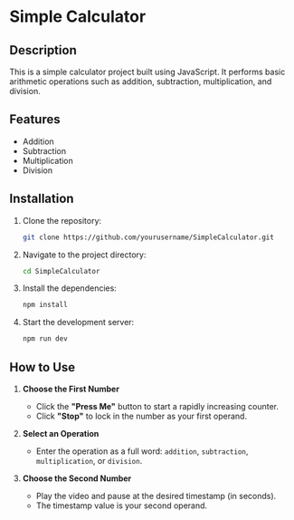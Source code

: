 # Simple Calculator

## Description
This is a simple calculator project built using JavaScript. It performs basic arithmetic operations such as addition, subtraction, multiplication, and division.

## Features
- Addition
- Subtraction
- Multiplication
- Division

## Installation
1. Clone the repository:
    ```sh
    git clone https://github.com/yourusername/SimpleCalculator.git
    ```
2. Navigate to the project directory:
    ```sh
    cd SimpleCalculator
    ```
3. Install the dependencies:
    ```sh
    npm install
    ```
4. Start the development server:
    ```sh
    npm run dev
    ```

## How to Use  

1. **Choose the First Number**  
   - Click the **"Press Me"** button to start a rapidly increasing counter.  
   - Click **"Stop"** to lock in the number as your first operand.  

2. **Select an Operation**  
   - Enter the operation as a full word: `addition`, `subtraction`, `multiplication`, or `division`.  

3. **Choose the Second Number**  
   - Play the video and pause at the desired timestamp (in seconds).
   - The timestamp value is your second operand.
